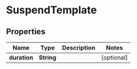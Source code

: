 

# SuspendTemplate

## Properties

Name | Type | Description | Notes
------------ | ------------- | ------------- | -------------
**duration** | **String** |  |  [optional]



